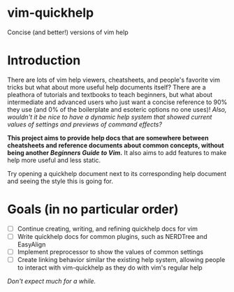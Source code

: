 # vim-quickhelp
Concise (and better!) versions of vim help

# Introduction
There are lots of vim help viewers, cheatsheets, and people's favorite vim tricks but what about more useful help documents itself? There are a pleathora of tutorials and textbooks to teach beginners, but what about intermediate and advanced users who just want a concise reference to 90% they use (and 0% of the boilerplate and esoteric options no one uses)! *Also, wouldn't it be nice to have a dynamic help system that showed current values of settings and previews of command effects?*

**This project aims to provide help docs that are somewhere between cheatsheets and reference documents about common concepts, without being another *Beginners Guide to Vim*.** It also aims to add features to make help more useful and less static.

Try opening a quickhelp document next to its corresponding help document and seeing the style this is going for.

# Goals (in no particular order)
- [ ] Continue creating, writing, and refining quickhelp docs for vim
- [ ] Write quickhelp docs for common plugins, such as NERDTree and EasyAlign
- [ ] Implement preprocessor to show the values of common settings
- [ ] Create linking behavior similar the existing help system, allowing people to interact with vim-quickhelp as they do with vim's regular help

*Don't expect much for a while.*
